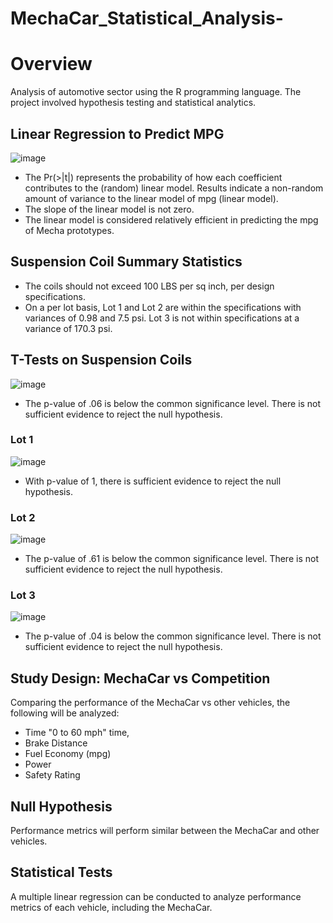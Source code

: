 # MechaCar_Statistical_Analysis-

# Overview
Analysis of automotive sector using the R programming language. The project involved hypothesis testing and statistical analytics. 

## Linear Regression to Predict MPG
![image](https://user-images.githubusercontent.com/99698846/173997352-c1555f13-09a1-47a5-9ccd-be1ddaee14fa.png)

- The Pr(>|t|) represents the probability of how each coefficient contributes to the (random) linear model. Results indicate a non-random amount of variance to the linear model of mpg (linear model).
- The slope of the linear model is not zero. 
- The linear model is considered relatively efficient in predicting the mpg of Mecha prototypes.

## Suspension Coil Summary Statistics

- The coils should not exceed 100 LBS per sq inch, per design specifications. 
- On a per lot basis, Lot 1 and Lot 2 are within the specifications with variances of 0.98 and 7.5 psi. Lot 3 is not within specifications at a variance of 170.3 psi.

## T-Tests on Suspension Coils

![image](https://user-images.githubusercontent.com/99698846/174001266-3c206eed-1482-41e0-9e66-7decfa475f0a.png)
- The p-value of .06 is below the common significance level. There is not sufficient evidence to reject the null hypothesis.

### Lot 1
![image](https://user-images.githubusercontent.com/99698846/174000098-4a85cc80-895b-44bf-ae2d-08783fd23d02.png)
- With p-value of 1, there is sufficient evidence to reject the null hypothesis.

### Lot 2
![image](https://user-images.githubusercontent.com/99698846/174001460-61ef6235-5963-4cc6-9c0e-8ef122f2bb2d.png)
- The p-value of .61 is below the common significance level. There is not sufficient evidence to reject the null hypothesis.

### Lot 3 
![image](https://user-images.githubusercontent.com/99698846/174001551-ad4d375c-5a30-4138-b545-be6e1a63a02d.png)
- The p-value of .04 is below the common significance level. There is not sufficient evidence to reject the null hypothesis.

## Study Design: MechaCar vs Competition
Comparing the performance of the MechaCar vs other vehicles, the following will be analyzed: 
- Time "0 to 60 mph" time,
- Brake Distance
- Fuel Economy (mpg)
- Power 
- Safety Rating 

## Null Hypothesis
Performance metrics will perform similar between the MechaCar and other vehicles. 

## Statistical Tests
A multiple linear regression can be conducted to analyze performance metrics of each vehicle, including the MechaCar. 
